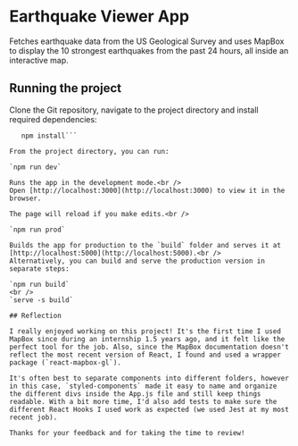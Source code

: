 # Earthquake Viewer App

Fetches earthquake data from the US Geological Survey and uses MapBox to display the 10 strongest earthquakes from the past 24 hours, all inside an interactive map. 

## Running the project

Clone the Git repository, navigate to the project directory and install required dependencies: 

```cd earthquake-app
   npm install```

From the project directory, you can run:

`npm run dev`

Runs the app in the development mode.<br />
Open [http://localhost:3000](http://localhost:3000) to view it in the browser.

The page will reload if you make edits.<br />

`npm run prod`

Builds the app for production to the `build` folder and serves it at [http://localhost:5000](http://localhost:5000).<br />
Alternatively, you can build and serve the production version in separate steps:

`npm run build`
<br />
`serve -s build`

## Reflection

I really enjoyed working on this project! It's the first time I used MapBox since during an internship 1.5 years ago, and it felt like the perfect tool for the job. Also, since the MapBox documentation doesn't reflect the most recent version of React, I found and used a wrapper package (`react-mapbox-gl`).

It's often best to separate components into different folders, however in this case, `styled-components` made it easy to name and organize the different divs inside the App.js file and still keep things readable. With a bit more time, I'd also add tests to make sure the different React Hooks I used work as expected (we used Jest at my most recent job).

Thanks for your feedback and for taking the time to review!